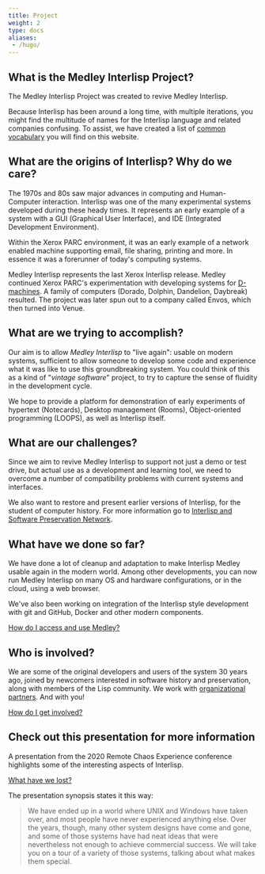 ```yaml
---
title: Project
weight: 2
type: docs
aliases:
 - /hugo/
---
```

## What is the Medley Interlisp Project?

The Medley Interlisp Project was created to revive Medley Interlisp.

Because Interlisp has been around a long time, with multiple iterations, you might find the multitude of names for the Interlisp language and related companies confusing. To assist, we have created a list of [common vocabulary](vocabulary) you will find on this website.

## What are the origins of Interlisp? Why do we care?

The 1970s and 80s saw major advances in computing and Human-Computer interaction.  Interlisp was one of the many experimental systems developed during these heady times.  It represents an early example of a system with a GUI (Graphical User Interface), and IDE (Integrated Development Environment).

Within the Xerox PARC environment, it was an early example of a network enabled machine supporting email, file sharing, printing and more.  In essence it was a forerunner of today's computing systems.

Medley Interlisp represents the last Xerox Interlisp release.  Medley continued Xerox PARC's experimentation with developing systems for [D-machines](http://www.bitsavers.org/pdf/xerox/parc/Exploring_the_Ethernet_with_Mouse_and_Keyboard_May81.pdf). A family of computers (Dorado, Dolphin, Dandelion, Daybreak) resulted. The project was later spun out to a company called Envos, which then turned into Venue.

## What are we trying to accomplish?

Our aim is to allow *Medley Interlisp* to "live again": usable on modern systems, sufficient to allow someone to develop some code and experience what it was like to use this groundbreaking system. You could think of this as a kind of "*vintage software*" project, to try to capture the sense of fluidity in the development cycle. 

We hope to provide a platform for demonstration of early experiments of hypertext (Notecards), Desktop management (Rooms), Object-oriented programming (LOOPS), as well as Interlisp itself.

## What are our challenges?

Since we aim to revive Medley Interlisp to support not just a demo or test drive, but actual use as a development and learning tool, we need to overcome a number of compatibility problems with current systems and interfaces.

We also want to restore and present earlier versions of Interlisp, for the student of computer history. For more information go to [Interlisp and Software Preservation Network](https://www.softwarepreservationnetwork.org/Interlisp/).

## What have we done so far?

We have done a lot of cleanup and adaptation to make Interlisp Medley usable again in the modern world. Among other developments, you can now run Medley Interlisp on many OS and hardware configurations, or in the cloud, using a web browser.

We've also been working on integration of the Interlisp style development with git and GitHub, Docker and other modern components.

<div class="mx-auto">
 <a class="btn btn-lg btn-danger mr-3 mb-4" href="">
  How do I access and use Medley?<i class="fas fa-arrow-alt-circle-right ml-2"></i>
 </a>
</div>

## Who is involved?

We are some of the original developers and users of the system 30 years ago, joined by newcomers interested in software history and preservation, along with members of the Lisp community. We work with [organizational partners](partners). And with you!

<div class="mx-auto">
 <a class="btn btn-lg btn-danger mr-3 mb-4" href="">
  How do I get involved?<i class="fas fa-arrow-alt-circle-right ml-2"></i>
 </a>
</div>

## Check out this presentation for more information

A presentation from the 2020 Remote Chaos Experience conference highlights some of the interesting aspects of Interlisp.  

[What have we lost?](https://www.youtube.com/watch?v=7RNbIEJvjUA&t=841s)  

The presentation synopsis states it this way:
> We have ended up in a world where UNIX and Windows have taken over, and most people have never experienced anything else. Over the years, though, many other system designs have come and gone, and some of those systems have had neat ideas that were nevertheless not enough to achieve commercial success. We will take you on a tour of a variety of those systems, talking about what makes them special.
